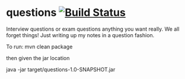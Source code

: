 # questions [![Build Status](https://travis-ci.org/mt3593/questions.svg?branch=master)](https://travis-ci.org/mt3593/questions) 
Interview questions or exam questions anything you want really. We all forget things! Just writing up my notes in a question fashion.

To run:
mvn clean package

then given the jar location

java -jar target/questions-1.0-SNAPSHOT.jar

